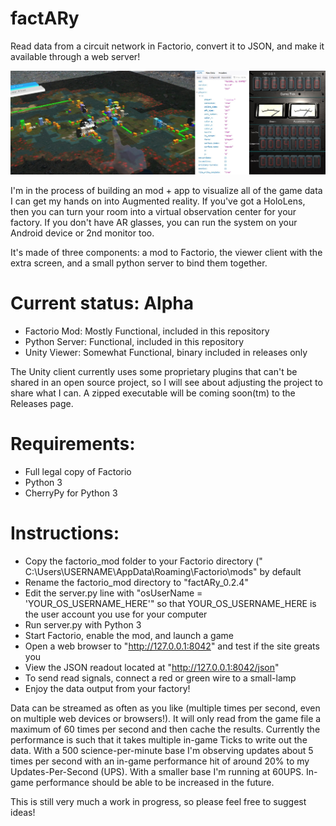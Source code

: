 # factARy
Read data from a circuit network in Factorio, convert it to JSON, and make it available through a web server!

![Hologrpahic Factory Map](doc/img/readme_banner.jpg?raw=true "Holographic factory map running on the Microsoft HoloLens")

I'm in the process of building an mod + app to visualize all of the game data I can get my hands on into Augmented reality. If you've got a HoloLens, then you can turn your room into a virtual observation center for your factory. If you don't have AR glasses, you can run the system on your Android device or 2nd monitor too.

It's made of three components: a mod to Factorio, the viewer client with the extra screen, and a small python server to bind them together.

# Current status: Alpha
* Factorio Mod:  Mostly Functional, included in this repository
* Python Server: Functional, included in this repository
* Unity Viewer:  Somewhat Functional, binary included in releases only 

The Unity client currently uses some proprietary plugins that can't be shared in an open source project, so I will see about adjusting the project to share what I can. A zipped executable will be coming soon(tm) to the Releases page.

# Requirements: 
* Full legal copy of Factorio
* Python 3
* CherryPy for Python 3

# Instructions:
* Copy the factorio_mod folder to your Factorio directory (" C:\Users\USERNAME\AppData\Roaming\Factorio\mods" by default
* Rename the factorio_mod directory to "factARy_0.2.4"
* Edit the server.py line with "osUserName = 'YOUR_OS_USERNAME_HERE'" so that YOUR_OS_USERNAME_HERE is the user account you use for your computer
* Run server.py with Python 3
* Start Factorio, enable the mod, and launch a game
* Open a web browser to "http://127.0.0.1:8042" and test if the site greats you
* View the JSON readout located at "http://127.0.0.1:8042/json"
* To send read signals, connect a red or green wire to a small-lamp
* Enjoy the data output from your factory! 

Data can be streamed as often as you like (multiple times per second, even on multiple web devices or browsers!). It will only read from the game file a maximum of 60 times per second and then cache the results. Currently the performance is such that it takes multiple in-game Ticks to write out the data. With a 500 science-per-minute base I'm observing updates about 5 times per second with an in-game performance hit of around 20% to my Updates-Per-Second (UPS). With a smaller base I'm running at 60UPS. In-game performance should be able to be increased in the future.

This is still very much a work in progress, so please feel free to suggest ideas!


